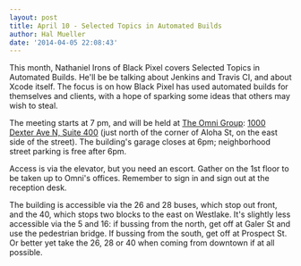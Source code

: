 ```yaml
---
layout: post
title: April 10 - Selected Topics in Automated Builds
author: Hal Mueller
date: '2014-04-05 22:08:43'
---
```


This month, Nathaniel Irons of Black Pixel covers Selected Topics in Automated Builds. He'll be be talking about Jenkins and Travis CI, and about Xcode itself. The focus is on how Black Pixel has used automated builds for themselves and clients, with a hope of sparking some ideas that others may wish to steal.


The meeting starts at 7 pm, and will be held at [The Omni Group](http://www.omnigroup.com/): [1000 Dexter Ave N, Suite 400](http://goo.gl/maps/j0Rxc) (just north of the corner of Aloha St, on the east side of the street). The building's garage closes at 6pm; neighborhood street parking is free after 6pm.

Access is via the elevator, but you need an escort. Gather on the 1st floor to be taken up to Omni's offices. Remember to sign in and sign out at the reception desk.

The building is accessible via the 26 and 28 buses, which stop out front, and the 40, which stops two blocks to the east on Westlake. It's slightly less accessible via the 5 and 16: if bussing from the north, get off at Galer St and use the pedestrian bridge. If bussing from the south, get off at Prospect St. Or better yet take the 26, 28 or 40 when coming from downtown if at all possible.




